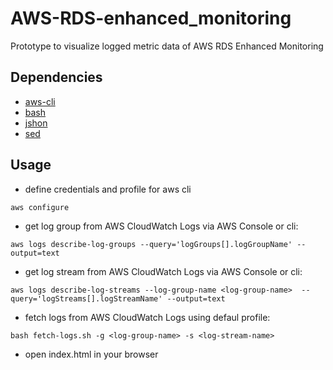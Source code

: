 # AWS-RDS-enhanced_monitoring
Prototype to visualize logged metric data of AWS RDS Enhanced Monitoring

## Dependencies

* [aws-cli](https://aws.amazon.com/cli/)
* [bash](https://www.gnu.org/software/bash/)
* [jshon](http://kmkeen.com/jshon/2011-02-15-13-46-51-602.html)
* [sed](http://www.gnu.org/software/sed/)

## Usage

* define credentials and profile for aws cli 
```
aws configure
```
* get log group from AWS CloudWatch Logs via AWS Console or cli:
```
aws logs describe-log-groups --query='logGroups[].logGroupName' --output=text
```
* get log stream from AWS CloudWatch Logs via AWS Console or cli:
```
aws logs describe-log-streams --log-group-name <log-group-name>  --query='logStreams[].logStreamName' --output=text
```
* fetch logs from AWS CloudWatch Logs using defaul profile:
```
bash fetch-logs.sh -g <log-group-name> -s <log-stream-name>
```
* open index.html in your browser
